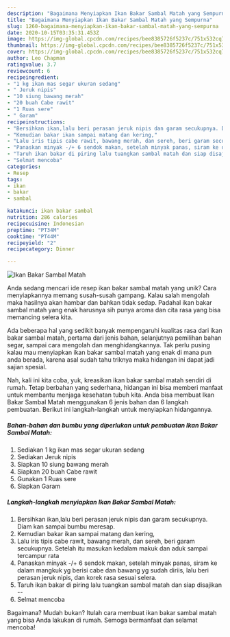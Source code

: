 ```yaml
---
description: "Bagaimana Menyiapkan Ikan Bakar Sambal Matah yang Sempurna"
title: "Bagaimana Menyiapkan Ikan Bakar Sambal Matah yang Sempurna"
slug: 1260-bagaimana-menyiapkan-ikan-bakar-sambal-matah-yang-sempurna
date: 2020-10-15T03:35:31.453Z
image: https://img-global.cpcdn.com/recipes/bee8385726f5237c/751x532cq70/ikan-bakar-sambal-matah-foto-resep-utama.jpg
thumbnail: https://img-global.cpcdn.com/recipes/bee8385726f5237c/751x532cq70/ikan-bakar-sambal-matah-foto-resep-utama.jpg
cover: https://img-global.cpcdn.com/recipes/bee8385726f5237c/751x532cq70/ikan-bakar-sambal-matah-foto-resep-utama.jpg
author: Leo Chapman
ratingvalue: 3.7
reviewcount: 6
recipeingredient:
- "1 kg ikan mas segar ukuran sedang"
- " Jeruk nipis"
- "10 siung bawang merah"
- "20 buah Cabe rawit"
- "1 Ruas sere"
- " Garam"
recipeinstructions:
- "Bersihkan ikan,lalu beri perasan jeruk nipis dan garam secukupnya. Diam kan sampai bumbu meresap."
- "Kemudian bakar ikan sampai matang dan kering,"
- "Lalu iris tipis cabe rawit, bawang merah, dan sereh, beri garam secukupnya. Setelah itu masukan kedalam makuk dan aduk sampai tercampur rata"
- "Panaskan minyak -/+ 6 sendok makan, setelah minyak panas, siram ke dalam mangkuk yg berisi cabe dan bawang yg sudah diriis, lalu beri perasan jeruk nipis, dan korek rasa sesuai selera."
- "Taruh ikan bakar di piring lalu tuangkan sambal matah dan siap disajikan --"
- "Selmat mencoba"
categories:
- Resep
tags:
- ikan
- bakar
- sambal

katakunci: ikan bakar sambal 
nutrition: 286 calories
recipecuisine: Indonesian
preptime: "PT34M"
cooktime: "PT44M"
recipeyield: "2"
recipecategory: Dinner

---
```



![Ikan Bakar Sambal Matah](https://img-global.cpcdn.com/recipes/bee8385726f5237c/751x532cq70/ikan-bakar-sambal-matah-foto-resep-utama.jpg)

Anda sedang mencari ide resep ikan bakar sambal matah yang unik? Cara menyiapkannya memang susah-susah gampang. Kalau salah mengolah maka hasilnya akan hambar dan bahkan tidak sedap. Padahal ikan bakar sambal matah yang enak harusnya sih punya aroma dan cita rasa yang bisa memancing selera kita.

Ada beberapa hal yang sedikit banyak mempengaruhi kualitas rasa dari ikan bakar sambal matah, pertama dari jenis bahan, selanjutnya pemilihan bahan segar, sampai cara mengolah dan menghidangkannya. Tak perlu pusing kalau mau menyiapkan ikan bakar sambal matah yang enak di mana pun anda berada, karena asal sudah tahu triknya maka hidangan ini dapat jadi sajian spesial.




Nah, kali ini kita coba, yuk, kreasikan ikan bakar sambal matah sendiri di rumah. Tetap berbahan yang sederhana, hidangan ini bisa memberi manfaat untuk membantu menjaga kesehatan tubuh kita. Anda bisa membuat Ikan Bakar Sambal Matah menggunakan 6 jenis bahan dan 6 langkah pembuatan. Berikut ini langkah-langkah untuk menyiapkan hidangannya.

<!--inarticleads1-->

##### Bahan-bahan dan bumbu yang diperlukan untuk pembuatan Ikan Bakar Sambal Matah:

1. Sediakan 1 kg ikan mas segar ukuran sedang
1. Sediakan  Jeruk nipis
1. Siapkan 10 siung bawang merah
1. Siapkan 20 buah Cabe rawit
1. Gunakan 1 Ruas sere
1. Siapkan  Garam




<!--inarticleads2-->

##### Langkah-langkah menyiapkan Ikan Bakar Sambal Matah:

1. Bersihkan ikan,lalu beri perasan jeruk nipis dan garam secukupnya. Diam kan sampai bumbu meresap.
1. Kemudian bakar ikan sampai matang dan kering,
1. Lalu iris tipis cabe rawit, bawang merah, dan sereh, beri garam secukupnya. Setelah itu masukan kedalam makuk dan aduk sampai tercampur rata
1. Panaskan minyak -/+ 6 sendok makan, setelah minyak panas, siram ke dalam mangkuk yg berisi cabe dan bawang yg sudah diriis, lalu beri perasan jeruk nipis, dan korek rasa sesuai selera.
1. Taruh ikan bakar di piring lalu tuangkan sambal matah dan siap disajikan --
1. Selmat mencoba




Bagaimana? Mudah bukan? Itulah cara membuat ikan bakar sambal matah yang bisa Anda lakukan di rumah. Semoga bermanfaat dan selamat mencoba!
